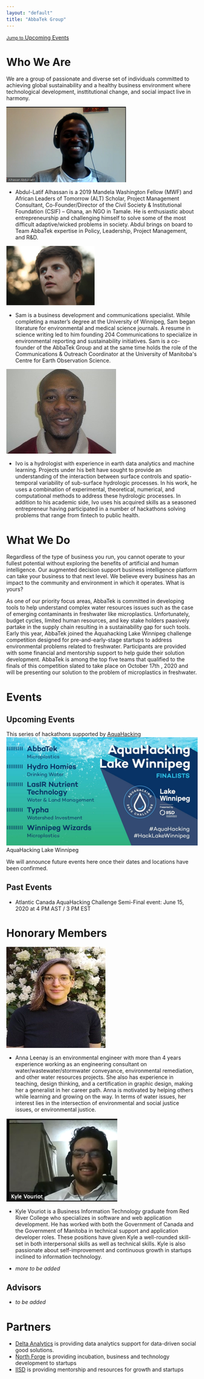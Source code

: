 ```yaml
---
layout: "default"
title: "AbbaTek Group"
---
```

[<small>Jump to</small> Upcoming Events](#upcoming-events)

# Who We Are
We are a group of passionate and diverse set of individuals committed to achieving global sustainability and a healthy business environment where technological development, insttitutional change, and social impact live in harmony.




![Abdul.png](/figs/Abdul.png)
* Abdul-Latif Alhassan is a 2019 Mandela Washington Fellow (MWF) and African Leaders of Tomorrow (ALT) Scholar, Project Management Consultant, Co-Founder/Director of the Civil Society & Institutional Foundation (CSIF) – Ghana, an NGO in Tamale. He is enthusiastic about entrepreneurship and challenging himself to solve some of the most difficult adaptive/wicked problems in society. Abdul brings on board to Team AbbaTek expertise in Policy, Leadership, Project Management, and R&D.

![Sam.png](/figs/Sam.png)
* Sam is a business development and communications specialist. While completing a master’s degree at the University of Winnipeg, Sam began literature for environmental and medical science journals. A resume in science writing led to him founding 204 Communications to specialize in environmental reporting and sustainability initiatives. Sam is a co-founder of the AbbaTek Group and at the same time holds the role of the Communications & Outreach Coordinator at the University of Manitoba's Centre for Earth Observation Science.

![Ivo.jpg](/figs/Ivo.jpg)
* Ivo is a hydrologist with experience in earth data analytics and machine learning. Projects under his belt have sought to provide an understanding of the interaction between surface controls and spatio-temporal variability of sub-surface hydrologic processes. In his work, he uses a combination of experimental, theoretical, numerical, and computational methods to address these hydrologic processes. In addition to his academic side, Ivo uses his acquired skills as a seasoned entrepreneur having participated in a number of hackathons solving problems that range from fintech to public health.



# What We Do

Regardless of the type of business you run, you cannot operate to your fullest potential without exploring the benefits of artificial and human intelligence. Our augmented decision support business intelligence platform can take your business to that next level. We believe every business has an impact to the community and environment in which it operates. What is yours?    

As one of our priority focus areas, AbbaTek is committed in developing tools to help understand complex water resources issues such as the case of emerging contaminants in freshwater like microplastics.  Unfortunately, budget cycles, limited human resources, and key stake holders paasively partake in the supply chain resulting in a sustainability gap for such tools. Early this year, AbbaTek joined the Aquahacking Lake Winnipeg challenge competition designed for pre-and-early-stage startups to address environmental problems related to freshwater. Participants are provided with some financial and mentorship support to help guide their solution development. AbbaTek is among the top five teams that qualified to the finals of this competition slated to take place on October 17th , 2020 and will be presenting our solution to the problem of microplastics in freshwater.


# Events
## Upcoming Events

This series of hackathons supported by [AquaHacking](https://aquahacking.com/en/)
![AquaHacking2020Finalists.jpeg](/figs/AquaHacking2020Finalists.jpeg) AquaHacking Lake Winnipeg


We will announce future events here once their dates and locations
have been confirmed.

## Past Events

* Atlantic Canada AquaHacking Challenge Semi-Final event: June 15, 2020 at 4 PM AST / 3 PM EST
 

# Honorary Members


![Anna.jpg](/figs/Anna.jpg)
* Anna Leenay is an environmental engineer with more than 4 years experience working as an engineering consultant on water/wastewater/stormwater conveyance, environmental remediation, and other water resources projects. She also has experience in teaching, design thinking, and  a certification in graphic design, making her a generalist in her career path. Anna is motivated by helping others while learning and growing on the way. In terms of water issues, her interest lies in the intersection of environmental and social justice issues, or environmental justice.

![Kyle.png](/figs/Kyle.png)
* Kyle Vouriot is a Business Information Technology graduate from Red River College who specializes in software and web application development. He has worked with both the Government of Canada and the Government of Manitoba in technical support and application developer roles. These positions have given Kyle a well-rounded skill-set in both interpersonal skills as well as technical skills. Kyle is also passionate about self-improvement and continuous growth in startups inclined to information technology.

* _more to be added_

<!--
### Alumni
* _to be added_
-->

## Advisors
* _to be added_

<!--
## Contact Us
-->

# Partners

* [Delta Analytics](http://www.deltanalytics.org) is providing data analytics support for data-driven social good solutions.
* [North Forge](https://www.northforge.ca) is providing incubation, business and technology development to startups
* [IISD](https://www.iisd.org) is providing mentorship and resources for growth and startups
